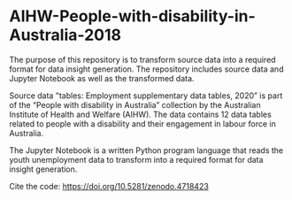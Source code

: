 # AIHW-People-with-disability-in-Australia-2018

The purpose of this repository is to transform source data into a required format for data insight generation. The repository includes source data and Jupyter Notebook as well as the transformed data.

Source data "tables: Employment supplementary data tables, 2020” is part of the “People with disability in Australia” collection by the Australian Institute of Health and Welfare (AIHW). The data contains 12 data tables related to people with a disability and their engagement in labour force in Australia.

The Jupyter Notebook is a written Python program language that reads the youth unemployment data to transform into a required format for data insight generation.

Cite the code: https://doi.org/10.5281/zenodo.4718423